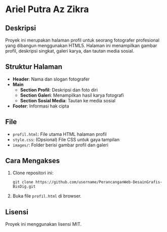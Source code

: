 # Ariel Putra Az Zikra

## Deskripsi

Proyek ini merupakan halaman profil untuk seorang fotografer profesional yang dibangun menggunakan HTML5. Halaman ini menampilkan gambar profil, deskripsi singkat, galeri karya, dan tautan media sosial.

## Struktur Halaman

- **Header**: Nama dan slogan fotografer
- **Main**
  - **Section Profil**: Deskripsi dan foto diri
  - **Section Galeri**: Menampilkan hasil karya fotografi
  - **Section Sosial Media**: Tautan ke media sosial
- **Footer**: Informasi hak cipta

## File

- `profil.html`: File utama HTML halaman profil
- `style.css`: (Opsional) File CSS untuk gaya tampilan
- `images/`: Folder berisi gambar profil dan galeri

## Cara Mengakses

1. Clone repositori ini:
   ```
   git clone https://github.com/username/PerancanganWeb-DesainGrafis-BisDig.git
   ```
2. Buka file `profil.html` di browser.

## Lisensi

Proyek ini menggunakan lisensi MIT.
